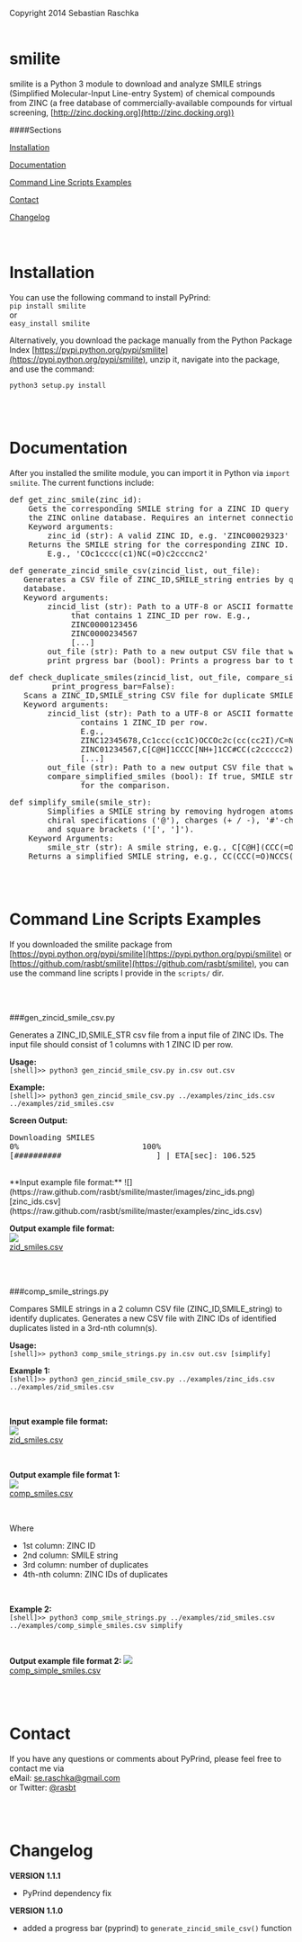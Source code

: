 Copyright 2014 Sebastian Raschka <br><br>

smilite
=======

smilite is a Python 3 module to download and analyze SMILE strings (Simplified Molecular-Input Line-entry System) of chemical compounds from ZINC (a free database of commercially-available compounds for virtual screening, [http://zinc.docking.org](http://zinc.docking.org))

####Sections
<p><a href="#installation">Installation</a><br>
<p><a href="#documentation">Documentation</a><br>
<p><a href="#examples">Command Line Scripts Examples</a><br>
<p><a href="#contact">Contact</a><br>
<p><a href="#changelog">Changelog</a><br>


<br>
<br>


<p><a name="installation"></a></p>

Installation
=============
You can use the following command to install PyPrind:  
`pip install smilite`  
 or    
`easy_install smilite`  

Alternatively, you download the package manually from the Python Package Index [https://pypi.python.org/pypi/smilite](https://pypi.python.org/pypi/smilite), unzip it, navigate into the package, and use the command:

`python3 setup.py install`  

<br>
<br>

<p><a name="documentation"></a></p>

Documentation
=============

After you installed the smilite module, you can import it in Python via `import smilite`. 
The current functions include:

<pre>def get_zinc_smile(zinc_id):
    Gets the corresponding SMILE string for a ZINC ID query from
    the ZINC online database. Requires an internet connection.
    Keyword arguments:
        zinc_id (str): A valid ZINC ID, e.g. 'ZINC00029323'
    Returns the SMILE string for the corresponding ZINC ID.
        E.g., 'COc1cccc(c1)NC(=O)c2cccnc2'</pre>
        
<pre>def generate_zincid_smile_csv(zincid_list, out_file):
   Generates a CSV file of ZINC_ID,SMILE_string entries by querying the ZINC online
   database.
   Keyword arguments:
        zincid_list (str): Path to a UTF-8 or ASCII formatted file 
             that contains 1 ZINC_ID per row. E.g., 
             ZINC0000123456
             ZINC0000234567
             [...]
        out_file (str): Path to a new output CSV file that will be written.
        print_prgress_bar (bool): Prints a progress bar to the screen if True.</pre>

<pre>def check_duplicate_smiles(zincid_list, out_file, compare_simplified_smiles=False,
		 print_progress_bar=False):
   Scans a ZINC_ID,SMILE_string CSV file for duplicate SMILE strings.
   Keyword arguments:
        zincid_list (str): Path to a UTF-8 or ASCII formatted file that 
               contains 1 ZINC_ID per row.
               E.g., 
               ZINC12345678,Cc1ccc(cc1C)OCCOc2c(cc(cc2I)/C=N/n3cnnc3)OC
               ZINC01234567,C[C@H]1CCCC[NH+]1CC#CC(c2ccccc2)(c3ccccc3)O
               [...]
        out_file (str): Path to a new output CSV file that will be written.
        compare_simplified_smiles (bool): If true, SMILE strings will be simplified
               for the comparison.</pre>
               
<pre>def simplify_smile(smile_str):
        Simplifies a SMILE string by removing hydrogen atoms (H), 
        chiral specifications ('@'), charges (+ / -), '#'-characters,
        and square brackets ('[', ']').
    Keyword Arguments:
        smile_str (str): A smile string, e.g., C[C@H](CCC(=O)NCCS(=O)(=O)[O-])
    Returns a simplified SMILE string, e.g., CC(CCC(=O)NCCS(=O)(=O)O)</pre>


<br>
<br>

<p><a name="examples"></a></p>

Command Line Scripts Examples
=============

If you downloaded the smilite package from [https://pypi.python.org/pypi/smilite](https://pypi.python.org/pypi/smilite) or [https://github.com/rasbt/smilite](https://github.com/rasbt/smilite), you can use the command line scripts I provide in the `scripts/` dir.


<br>
<br>

###gen_zincid_smile_csv.py

Generates a ZINC_ID,SMILE_STR csv file from a input file of
ZINC IDs. The input file should consist of 1 columns with 1 ZINC ID per row.

**Usage:**    
`[shell]>> python3 gen_zincid_smile_csv.py in.csv out.csv`

**Example:**    
`[shell]>> python3 gen_zincid_smile_csv.py ../examples/zinc_ids.csv ../examples/zid_smiles.csv`

**Screen Output:**  
<pre>
Downloading SMILES
0%                          100%
[##########                    ] | ETA[sec]: 106.525 </pre>

<br>
**Input example file format:**   
![](https://raw.github.com/rasbt/smilite/master/images/zinc_ids.png)  
[zinc_ids.csv](https://raw.github.com/rasbt/smilite/master/examples/zinc_ids.csv)

<br>

**Output example file format:**   
![](https://raw.github.com/rasbt/smilite/master/images/zid_smiles.png)  
[zid_smiles.csv](https://raw.github.com/rasbt/smilite/master/examples/zid_smiles.csv)

<br>
<br>

###comp_smile_strings.py

Compares SMILE strings in a 2 column CSV file (ZINC_ID,SMILE_string) to identify duplicates. Generates a new CSV file with ZINC IDs of identified
duplicates listed in a 3rd-nth column(s).

**Usage:**  
`[shell]>> python3 comp_smile_strings.py in.csv out.csv [simplify]`

**Example 1:**  
`[shell]>> python3 gen_zincid_smile_csv.py ../examples/zinc_ids.csv ../examples/zid_smiles.csv`


<br>

**Input example file format:**   
![](https://raw.github.com/rasbt/smilite/master/images/zid_smiles.png)  
[zid_smiles.csv](https://raw.github.com/rasbt/smilite/master/examples/zid_smiles.csv)

<br>

**Output example file format 1:**    
![](https://raw.github.com/rasbt/smilite/master/images/comp_smiles.png)  
[comp_smiles.csv](https://raw.github.com/rasbt/smilite/master/examples/comp_smiles.csv)

<br>

Where  
- 1st column: ZINC ID  
- 2nd column: SMILE string  
- 3rd column: number of duplicates  
- 4th-nth column: ZINC IDs of duplicates  

<br>

**Example 2:**  
`[shell]>> python3 comp_smile_strings.py ../examples/zid_smiles.csv ../examples/comp_simple_smiles.csv simplify`  

<br>

**Output example file format 2:**
![](https://raw.github.com/rasbt/smilite/master/images/comp_simple_smiles.png)  
[comp_simple_smiles.csv](https://raw.github.com/rasbt/smilite/master/examples/comp_simple_smiles.csv)

<br>
<br>

<p><a name="contact"></a></p>

 Contact
=============

If you have any questions or comments about PyPrind, please feel free to contact me via  
eMail: [se.raschka@gmail.com](mailto:se.raschka@gmail.com)  
or Twitter: [@rasbt](https://twitter.com/rasbt)


<br>
<br>

<p><a name="changelog"></a></p>

Changelog
==========

**VERSION 1.1.1**

- PyPrind dependency fix

**VERSION 1.1.0**  

- added a progress bar (pyprind) to `generate_zincid_smile_csv()` function




